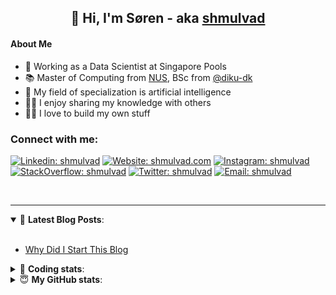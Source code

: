 <h2 align="center">
	👋 Hi, I'm Søren - aka <a href="https://shmulvad.com">shmulvad</a>
</h2>

#### About Me
- 🤖 Working as a Data Scientist at Singapore Pools
- 📚 Master of Computing from [NUS], BSc from [@diku-dk]
- 🧠 My field of specialization is artificial intelligence
- 👨‍🏫 I enjoy sharing my knowledge with others
- 👨‍💻 I love to build my own stuff

### Connect with me:

[![Linkedin: shmulvad](https://img.shields.io/badge/shmulvad-blue?style=flat&logo=Linkedin&logoColor=white)][linkedin]
[![Website: shmulvad.com](https://img.shields.io/badge/shmulvad.com-47CCCC?&style=flat&logo=Google-Chrome&logoColor=white)][website]
[![Instagram: shmulvad](https://img.shields.io/badge/-@shmulvad-purple?style=flat&logo=Instagram&logoColor=white)][instagram]
[![StackOverflow: shmulvad](https://img.shields.io/badge/shmulvad-FE7A16?style=flat&logo=stack-overflow&logoColor=white)][stackOverflow]
[![Twitter: shmulvad](https://img.shields.io/badge/@shmulvad-1ca0f1?style=flat&logo=twitter&logoColor=white)][twitter]
[![Email: shmulvad](https://img.shields.io/badge/shmulvad-D14836?style=flat&logo=gmail&logoColor=white)][mail]

<br />

---

<details open>
 <summary>📕 <b>Latest Blog Posts</b>: </summary>

<br>

<!-- BLOG-POST-LIST:START -->
- [Why Did I Start This Blog](https://shmulvad.com/blog/why-did-start-this-blog)
<!-- BLOG-POST-LIST:END -->

</details>

<!-- --- -->

<details>
 <summary>🤖 <b>Coding stats</b>: </summary>

<br>

NOTE: Doesn't track coding at work or work done in environments such as Jupyter Notebooks.

<!--START_SECTION:waka-->
![Code Time](http://img.shields.io/badge/Code%20Time-2%2C732%20hrs%2041%20mins-blue)

**I'm a Night 🦉** 

```text
🌞 Morning                517 commits         ██░░░░░░░░░░░░░░░░░░░░░░░   08.22 % 
🌆 Daytime                1709 commits        ███████░░░░░░░░░░░░░░░░░░   27.18 % 
🌃 Evening                2521 commits        ██████████░░░░░░░░░░░░░░░   40.10 % 
🌙 Night                  1540 commits        ██████░░░░░░░░░░░░░░░░░░░   24.49 % 
```


📊 **This Week I Spent My Time On** 

```text
💬 Programming Languages: 
Python                   13 hrs 2 mins       ████████████████████░░░░░   81.03 % 
Other                    1 hr 8 mins         ██░░░░░░░░░░░░░░░░░░░░░░░   07.06 % 
HTML                     48 mins             █░░░░░░░░░░░░░░░░░░░░░░░░   05.03 % 
TypeScript               17 mins             ░░░░░░░░░░░░░░░░░░░░░░░░░   01.79 % 
YAML                     16 mins             ░░░░░░░░░░░░░░░░░░░░░░░░░   01.68 % 

🔥 Editors: 
VS Code                  14 hrs 51 mins      ███████████████████████░░   92.29 % 
Zsh                      1 hr 8 mins         ██░░░░░░░░░░░░░░░░░░░░░░░   07.06 % 
Sublime Text             6 mins              ░░░░░░░░░░░░░░░░░░░░░░░░░   00.65 % 

🐱‍💻 Projects: 
km24-core                14 hrs 15 mins      ██████████████████████░░░   88.59 % 
hit-locator              44 mins             █░░░░░░░░░░░░░░░░░░░░░░░░   04.66 % 
skibsregistret           42 mins             █░░░░░░░░░░░░░░░░░░░░░░░░   04.41 % 
company-scrapers         9 mins              ░░░░░░░░░░░░░░░░░░░░░░░░░   01.01 % 
Unknown Project          6 mins              ░░░░░░░░░░░░░░░░░░░░░░░░░   00.65 % 
```


 Last Updated on 25/08/2024 18:45:15 UTC
<!--END_SECTION:waka-->

</details>

<!-- --- -->

<details>
 <summary>😇 <b>My GitHub stats</b>: </summary>

<br>

<img align="left" alt="shmulvad's Github Stats" src="https://github-readme-stats.vercel.app/api?username=shmulvad&show_icons=true&hide_border=true" />

</details>



[website]: https://shmulvad.com
[twitter]: https://twitter.com/shmulvad
[linkedin]: https://linkedin.com/in/shmulvad
[instagram]: https://instagram.com/shmulvad
[stackOverflow]: https://stackoverflow.com/users/9248793/shmulvad
[mail]: mailto:shmulvad@gmail.com
[@diku-dk]: https://github.com/diku-dk
[github]: https://github.com/shmulvad
[NUS]: https://www.nus.edu.sg